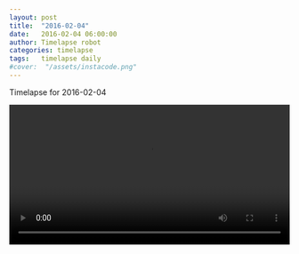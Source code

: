 ```yaml
---
layout: post
title:  "2016-02-04"
date:   2016-02-04 06:00:00
author: Timelapse robot
categories: timelapse
tags:	timelapse daily
#cover:  "/assets/instacode.png"
---
```

Timelapse for 2016-02-04

<video width="100%" controls="true">
  <source src="https://rest.s3for.me/bridgeinice/2016-02-04.webm" type="video/webm">
  <source src="https://rest.s3for.me/bridgeinice/2016-02-04.mp4" type="video/mp4">
  Your browser does not support the video tag.
</video>
